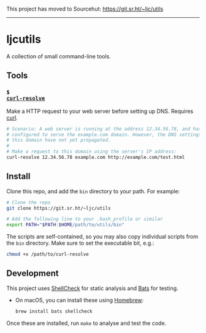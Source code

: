 This project has moved to Sourcehut: <https://git.sr.ht/~ljc/utils>

---

# ljcutils

A collection of small command-line tools.

## Tools

### <code>$ <a href="bin/curl-resolve">curl-resolve</a></code>

Make a HTTP request to your web server before setting up DNS.
Requires [curl][].

```sh
# Scenario: A web server is running at the address 12.34.56.78, and has been
# configured to serve the example.com domain. However, the DNS settings for
# this domain have not yet propagated.
#
# Make a request to this domain using the server's IP address:
curl-resolve 12.34.56.78 example.com http://example.com/test.html
```

## Install

Clone this repo, and add the `bin` directory to your path. For example:

```sh
# Clone the repo
git clone https://git.sr.ht/~ljc/utils

# Add the following line to your .bash_profile or similar
export PATH="$PATH:$HOME/path/to/utils/bin"
```

The scripts are self-contained, so you may also copy individual scripts from
the `bin` directory. Make sure to set the executable bit, e.g.:

```sh
chmod +x /path/to/curl-resolve
```

## Development

This project uses [ShellCheck][shellcheck] for static analysis
and [Bats][bats] for testing.

- On macOS, you can install these using [Homebrew][brew]:

  ```sh
  brew install bats shellcheck
  ```

Once these are installed, run `make` to analyse and test the code.

[bats]: https://github.com/sstephenson/bats
[brew]: https://brew.sh/
[curl]: https://curl.haxx.se/
[shellcheck]: https://www.shellcheck.net/
